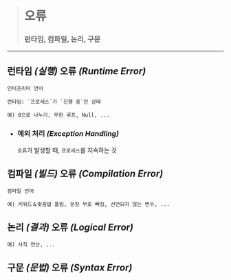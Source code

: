 ># 오류
>### 런타임, 컴파일, 논리, 구문
---

## 런타임 *(실행)* 오류 *(Runtime Error)*
`인터프리터 언어`
```angular2html
런타임: `프로세스`가 `진행 중`인 상태

예) 0으로 나누기, 무한 루프, Null, ...
```

+ ### 에외 처리 *(Exception Handling)*
  `오류`가 발생할 때,  `프로세스`를 지속하는 것

## 컴파일 *(빌드)* 오류 *(Compilation Error)*
`컴파일 언어`
```angular2html
예) 키워드＆맞춤법 틀림, 문장 부호 빠짐, 선언되지 않는 변수, ...
```

## 논리 *(결과)* 오류 *(Logical Error)*
```angular2html
예) 사칙 연산, ...
```

## 구문 *(문법)* 오류 *(Syntax Error)*